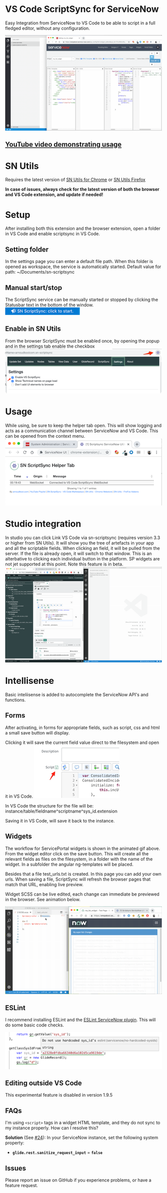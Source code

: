 # VS Code ScriptSync for ServiceNow
Easy Integration from ServiceNow to VS Code to be able to script in a full fledged editor, without any configuration.

![Use Extension](img/sn-scriptsync.gif)

## [YouTube video demonstrating usage](https://www.youtube.com/watch?v=vCQ-PtQYnGU)

# SN Utils
Requires the latest version of
[SN Utils for Chrome](https://chrome.google.com/webstore/detail/servicenow-utils/jgaodbdddndbaijmcljdbglhpdhnjobg) or 
[SN Utils Firefox](https://addons.mozilla.org/nl/firefox/addon/servicenow-utils2/) 

**In case of issues, always check for the latest version of both the browser and VS Code extension, and update if needed!**

# Setup
After installing both this extension and the browser extension, open a folder in VS Code and enable scriptsync in VS Code.

## Setting folder
In the settings page you can enter a default file path.
When this folder is opened as workspace, the service is automatically started.
Default value for path: ~/Documents/sn-scriptsync


## Manual start/stop
The ScriptSync service can be manually started or stopped by clicking the Statusbar text in the bottom of the window.
![Use Extension](img/startstop.png)

## Enable in SN Utils
From the browser ScriptSync must be enabled once, by opening the popup and in the settings tab enable the checkbox 
![Use Extension](img/enablesnu.png)

# Usage
While using, be sure to keep the helper tab open. This will show logging and acts as a communication channel between ServiceNow and VS Code. This can be opened from the context menu.
![Helper tab](img/helpertab.png)

# Studio integration
In studio you can click Link VS Code via sn-scriptsync (requires version 3.3 or higher from SN Utils).
It will show you the tree of artefacts in your app and all the scriptable fields.
When clicking an field, it will be pulled from the server. If the file is already open, it will switch to that window.
This is an alterbative to clicking each individual button in the platform. SP widgets are not jet supported at this point.
Note this feature is in beta.
![Helper tab](img/treeview.gif)


# Intellisense
Basic inteliisense is added to autocomplete the ServiceNow API's and functions.

## Forms
After activating, in forms for appropriate fields, such as script, css and html a small save button will display.

Clicking it will save the current field value direct to the filesystem and open it in VS Code.
![Save from form](img/saveform.png)

In VS Code the structure for the file will be:
instance/table/fieldname^scriptname^sys_id.extension

Saving it in VS Code, will save it back to the instance.

## Widgets
The workflow for ServicePortal widgets is shown in the animated gif above. From the widget editor click on the save button.
This will create all the relevant fields as files on the filesystem, in a folder with the name of the widget.
In a subfolder the angular ng-templates will be placed.

Besides that a file test_urls.txt is created.
In this page you can add your own urls. When saving a file, ScriptSync will refresh the browser pages that match that URL, enabling live preview.

Widget SCSS can be live edited, each change can immediate be previewed in the browser. See animation below.

![Use Extension](img/sn-scriptsync-css.gif)

## ESLint
I recommend installing ESLint and the [ESLint ServiceNow plugin](https://www.npmjs.com/package/eslint-plugin-servicenow).
This will do some basic code checks.

![ESLint](img/eslint.png)

## Editing outside VS Code
This experimental feature is disabled in version 1.9.5

## FAQs

I'm using `<script>` tags in a widget HTML template, and they do not sync to my instance properly. How can I resolve this?

**Solution** (See [#24](https://github.com/arnoudkooi/sn-scriptsync/issues/24)): In your ServiceNow instance, set the following system property:
* **`glide.rest.sanitize_request_input`** = **`false`** 

## Issues
Please report an issue on GitHub if you experience problems, or have a feature request.




